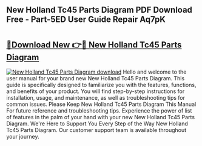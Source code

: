 ## New Holland Tc45 Parts Diagram PDF Download Free - Part-5ED User Guide Repair Aq7pK

# <h2><a href="http://dfirhw.blite.top/?on=New+Holland+Tc45+Parts+Diagram">🔗Download New 👉🔴 New Holland Tc45 Parts Diagram</a></h2>

[![New Holland Tc45 Parts Diagram download](https://i.imgur.com/lujVjoI.png)](http://dfirhw.blite.top/?on=New+Holland+Tc45+Parts+Diagram)
Hello and welcome to the user manual for your brand new New Holland Tc45 Parts Diagram. This guide is specifically designed to familiarize you with the features, functions, and benefits of your product. You will find step-by-step instructions for installation, usage, and maintenance, as well as troubleshooting tips for common issues. Please Keep New Holland Tc45 Parts Diagram This Manual For future reference and troubleshooting tips. Experience the power of list of features in the palm of your hand with your new New Holland Tc45 Parts Diagram. We're Here to Support You Every Step of the Way New Holland Tc45 Parts Diagram. Our customer support team is available throughout your journey.
